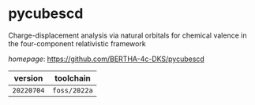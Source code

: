 # pycubescd

Charge-displacement analysis via natural orbitals for chemical valence in the four-component relativistic framework

*homepage*: <https://github.com/BERTHA-4c-DKS/pycubescd>

version | toolchain
--------|----------
``20220704`` | ``foss/2022a``
